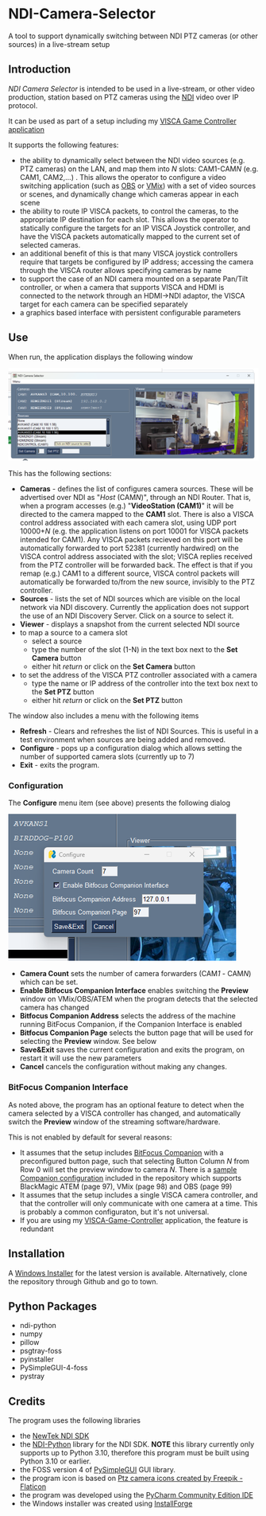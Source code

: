 # NDI-Camera-Selector
A tool to support dynamically switching between NDI PTZ cameras (or other sources) in a live-stream setup

## Introduction

*NDI Camera Selector* is intended to be used in a live-stream, or other video production, station based on PTZ cameras using the [NDI](https://ndi.video/) video over IP protocol.

It can be used as part of a setup including my [VISCA Game Controller application](https://github.com/DanTappan/VISCA-Game-Controller)

It supports the following features:

- the ability to dynamically select between the NDI video sources (e.g. PTZ cameras) on the LAN, and map them into *N* slots: CAM1-CAM*N* (e.g. CAM1, CAM2,...) . This allows the operator to configure a video switching application (such as [OBS](https://obsproject.com/) or [VMix](https://www.vmix.com/)) with a set of video sources or scenes, and dynamically change which cameras appear in each scene
- the ability to route IP VISCA packets, to control the cameras, to the appropriate IP destination for each slot. This allows the operator to statically configure the targets for an IP VISCA Joystick controller, and have the VISCA packets automatically mapped to the current set of selected cameras.
- an additional benefit of this is that many VISCA joystick controllers require that targets be configured by IP address; accessing the camera through the VISCA router allows specifying cameras by name
- to support the case of an NDI camera mounted on a separate Pan/Tilt controller, or when a camera that supports VISCA and HDMI is connected to the network through an HDMI->NDI adaptor, the VISCA target for each camera can be specified separately
- a graphics based interface with persistent configurable parameters

## Use

When run, the application displays the following window

![NDI Camera Selector](Screenshots/NDICameraSelector.png)

This has the following sections:
- **Cameras** - defines the list of configures camera sources. These will be advertised over NDI as "*Host* (CAM*N*)", through an NDI Router. That is, when a program accesses (e.g.) "**VideoStation (CAM1)**" it will be directed to the camera mapped to the **CAM1** slot. There is also a VISCA control address associated with each camera slot, using UDP port 10000+*N* (e.g. the application listens on port 10001 for VISCA packets intended for CAM1). Any VISCA packets recieved on this port will be automatically forwarded to port 52381 (currently hardwired) on the VISCA control address associated with the slot; VISCA replies received from the PTZ controller will be forwarded back. The effect is that if you remap (e.g.) CAM1 to a different source, VISCA control packets will automatically be forwarded to/from the new source, invisibly to the PTZ controller.
- **Sources** - lists the set of NDI sources which are visible on the local network via NDI discovery. Currently the application does not support the use of an NDI Discovery Server. Click on a source to select it.
- **Viewer** - displays a snapshot from the current selected NDI source
- to map a source to a camera slot
  - select a source
  - type the number of the slot (1-N) in the text box next to the **Set Camera** button
  - either hit *return* or click on the **Set Camera** button
- to set the address of the VISCA PTZ controller associated with a camera
  - type the name or IP address of the controller into the text box next to the **Set PTZ** button
  - either hit *return* or click on the **Set PTZ** button
 
The window also includes a menu with the following items
- **Refresh** - Clears and refreshes the list of NDI Sources. This is useful in a test environment when sources are being added and removed.
- **Configure** - pops up a configuration dialog which allows setting the number of supported camera slots (currently up to 7)
- **Exit** - exits the program.

### Configuration

The **Configure** menu item (see above) presents the following dialog

![Configure Dialog](Screenshots/Configure.png)

- **Camera Count** sets the number of camera forwarders (CAM*1* - CAM*N*) which can be set.
- **Enable Bitfocus Companion Interface** enables switching the **Preview** window on VMix/OBS/ATEM when the program detects that the selected camera has changed
- **Bitfocus Companion Address** selects the address of the machine running BitFocus Companion, if the Companion Interface is enabled
- **Bitfocus Companion Page** selects the button page that will be used for selecting the **Preview** window. See below
- **Save&Exit** saves the current configuration and exits the program, on restart it will use the new parameters
- **Cancel** cancels the configuration without making any changes.

### BitFocus Companion Interface

As noted above, the program has an optional feature to detect when the camera selected by a VISCA controller has changed, and automatically switch the **Preview** window of the streaming software/hardware. 

This is not enabled by default for several reasons:
- It assumes that the setup includes [BitFocus Companion](https://bitfocus.io/companion) with a preconfigured button page, such that selecting Button Column *N* from Row 0 will set the preview window to camera *N*. There is a [sample Companion configuration](Sample.companionconfig) included in the repository which supports BlackMagic ATEM (page 97), VMix (page 98) and OBS (page 99)
- It assumes that the setup includes a single VISCA camera controller, and that the controller will only communicate with one camera at a time. This is probably a common configuraton, but it's not universal.
- If you are using my [VISCA-Game-Controller](https://github.com/DanTappan/VISCA-Game-Controller) application, the feature is redundant

## Installation

A [Windows Installer](https://dantappan.net/projects/#NDI-Camera-Selector) for the latest version is available. Alternatively, clone the repository through Github and go to town.

## Python Packages
- ndi-python
- numpy
- pillow
- psgtray-foss
- pyinstaller
- PySimpleGUI-4-foss
- pystray

## Credits

The program uses the following libraries

- the [NewTek NDI SDK](https://ndi.video/for-developers/ndi-sdk/download/)
- the [NDI-Python](https://pypi.org/project/ndi-python/) library for the NDI SDK. **NOTE** this library currently only supports up to Python 3.10, therefore this program must be built using Python 3.10 or earlier.
- the FOSS version 4 of [PySimpleGUI](https://pysimplegui.com/) GUI library. 
- the program icon is based on [Ptz camera icons created by Freepik - Flaticon](https://www.flaticon.com/free-icons/ptz-camera)
- the program was developed using the [PyCharm Community Edition IDE](https://www.jetbrains.com/pycharm/)
- the Windows installer was created using [InstallForge](https://installforge.net/)
